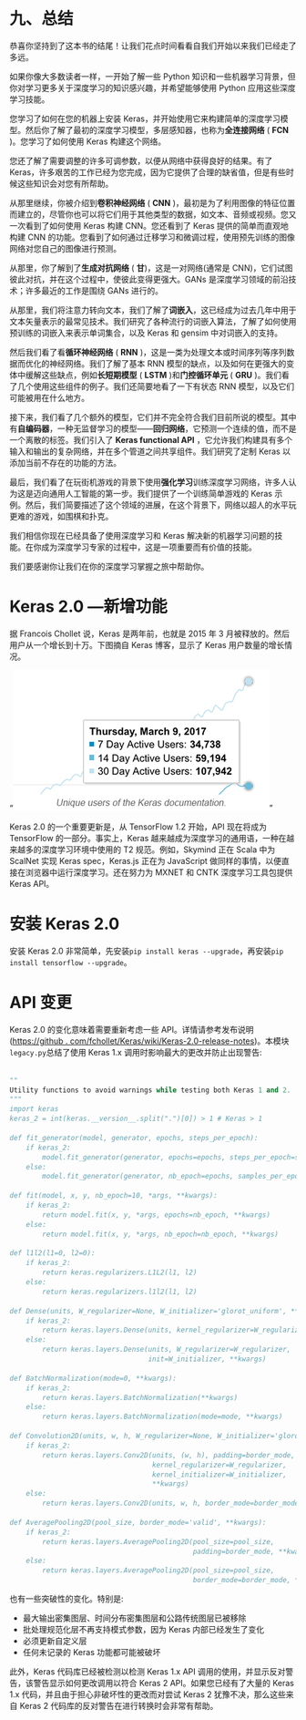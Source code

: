 

# 九、总结

恭喜你坚持到了这本书的结尾！让我们花点时间看看自我们开始以来我们已经走了多远。

如果你像大多数读者一样，一开始了解一些 Python 知识和一些机器学习背景，但你对学习更多关于深度学习的知识感兴趣，并希望能够使用 Python 应用这些深度学习技能。

您学习了如何在您的机器上安装 Keras，并开始使用它来构建简单的深度学习模型。然后你了解了最初的深度学习模型，多层感知器，也称为**全连接网络** ( **FCN** )。您学习了如何使用 Keras 构建这个网络。

您还了解了需要调整的许多可调参数，以便从网络中获得良好的结果。有了 Keras，许多艰苦的工作已经为您完成，因为它提供了合理的缺省值，但是有些时候这些知识会对您有所帮助。

从那里继续，你被介绍到**卷积神经网络** ( **CNN** )，最初是为了利用图像的特征位置而建立的，尽管你也可以将它们用于其他类型的数据，如文本、音频或视频。您又一次看到了如何使用 Keras 构建 CNN。您还看到了 Keras 提供的简单而直观地构建 CNN 的功能。您看到了如何通过迁移学习和微调过程，使用预先训练的图像网络对您自己的图像进行预测。

从那里，你了解到了**生成对抗网络** ( **甘**)，这是一对网络(通常是 CNN)，它们试图彼此对抗，并在这个过程中，使彼此变得更强大。GANs 是深度学习领域的前沿技术；许多最近的工作是围绕 GANs 进行的。

从那里，我们将注意力转向文本，我们了解了**词嵌入**，这已经成为过去几年中用于文本矢量表示的最常见技术。我们研究了各种流行的词嵌入算法，了解了如何使用预训练的词嵌入来表示单词集合，以及 Keras 和 gensim 中对词嵌入的支持。

然后我们看了看**循环神经网络** ( **RNN** )，这是一类为处理文本或时间序列等序列数据而优化的神经网络。我们了解了基本 RNN 模型的缺点，以及如何在更强大的变体中缓解这些缺点，例如**长短期模型** ( **LSTM** )和**门控循环单元** ( **GRU** )。我们看了几个使用这些组件的例子。我们还简要地看了一下有状态 RNN 模型，以及它们可能被用在什么地方。

接下来，我们看了几个额外的模型，它们并不完全符合我们目前所说的模型。其中有**自编码器**，一种无监督学习的模型——**回归网络**，它预测一个连续的值，而不是一个离散的标签。我们引入了 **Keras functional API** ，它允许我们构建具有多个输入和输出的复杂网络，并在多个管道之间共享组件。我们研究了定制 Keras 以添加当前不存在的功能的方法。

最后，我们看了在玩街机游戏的背景下使用**强化学习**训练深度学习网络，许多人认为这是迈向通用人工智能的第一步。我们提供了一个训练简单游戏的 Keras 示例。然后，我们简要描述了这个领域的进展，在这个背景下，网络以超人的水平玩更难的游戏，如围棋和扑克。

我们相信你现在已经具备了使用深度学习和 Keras 解决新的机器学习问题的技能。在你成为深度学习专家的过程中，这是一项重要而有价值的技能。

我们要感谢你让我们在你的深度学习掌握之旅中帮助你。



# Keras 2.0 —新增功能

据 Francois Chollet 说，Keras 是两年前，也就是 2015 年 3 月被释放的。然后用户从一个增长到十万。下图摘自 Keras 博客，显示了 Keras 用户数量的增长情况。

<q>![](img/keras_users_2015_2016.png)</q>

Keras 2.0 的一个重要更新是，从 TensorFlow 1.2 开始，API 现在将成为 TensorFlow 的一部分。事实上，Keras 越来越成为深度学习的通用语，一种在越来越多的深度学习环境中使用的 T2 规范。例如，Skymind 正在 Scala 中为 ScalNet 实现 Keras spec，Keras.js 正在为 JavaScript 做同样的事情，以便直接在浏览器中运行深度学习。还在努力为 MXNET 和 CNTK 深度学习工具包提供 Keras API。



# 安装 Keras 2.0

安装 Keras 2.0 非常简单，先安装`pip install keras --upgrade`，再安装`pip install tensorflow --upgrade`。



# API 变更

Keras 2.0 的变化意味着需要重新考虑一些 API。详情请参考发布说明([https://github . com/fchollet/Keras/wiki/Keras-2.0-release-notes](https://github.com/fchollet/keras/wiki/Keras-2.0-release-notes))。本模块`legacy.py`总结了使用 Keras 1.x 调用时影响最大的更改并防止出现警告:

```py

""
Utility functions to avoid warnings while testing both Keras 1 and 2.
"""
import keras
keras_2 = int(keras.__version__.split(".")[0]) > 1 # Keras > 1

def fit_generator(model, generator, epochs, steps_per_epoch):
    if keras_2:
        model.fit_generator(generator, epochs=epochs, steps_per_epoch=steps_per_epoch)
    else:
        model.fit_generator(generator, nb_epoch=epochs, samples_per_epoch=steps_per_epoch)

def fit(model, x, y, nb_epoch=10, *args, **kwargs):
    if keras_2:
        return model.fit(x, y, *args, epochs=nb_epoch, **kwargs)
    else:
        return model.fit(x, y, *args, nb_epoch=nb_epoch, **kwargs)

def l1l2(l1=0, l2=0):
    if keras_2:
        return keras.regularizers.L1L2(l1, l2)
    else:
        return keras.regularizers.l1l2(l1, l2)

def Dense(units, W_regularizer=None, W_initializer='glorot_uniform', **kwargs):
    if keras_2:
        return keras.layers.Dense(units, kernel_regularizer=W_regularizer, kernel_initializer=W_initializer, **kwargs)
    else:
        return keras.layers.Dense(units, W_regularizer=W_regularizer, 
                                  init=W_initializer, **kwargs)

def BatchNormalization(mode=0, **kwargs):
    if keras_2:
        return keras.layers.BatchNormalization(**kwargs)
    else:
        return keras.layers.BatchNormalization(mode=mode, **kwargs)

def Convolution2D(units, w, h, W_regularizer=None, W_initializer='glorot_uniform', border_mode='same', **kwargs):
    if keras_2:
        return keras.layers.Conv2D(units, (w, h), padding=border_mode,
                                   kernel_regularizer=W_regularizer,
                                   kernel_initializer=W_initializer,
                                   **kwargs)
    else:
        return keras.layers.Conv2D(units, w, h, border_mode=border_mode, W_regularizer=W_regularizer, init=W_initializer, **kwargs)

def AveragePooling2D(pool_size, border_mode='valid', **kwargs):
    if keras_2:
        return keras.layers.AveragePooling2D(pool_size=pool_size, 
                                             padding=border_mode, **kwargs)
    else:
        return keras.layers.AveragePooling2D(pool_size=pool_size, 
                                             border_mode=border_mode, **kwargs)

```

也有一些突破性的变化。特别是:

*   最大输出密集图层、时间分布密集图层和公路传统图层已被移除
*   批处理规范化层不再支持模式参数，因为 Keras 内部已经发生了变化
*   必须更新自定义层
*   任何未记录的 Keras 功能都可能被破坏

此外，Keras 代码库已经被检测以检测 Keras 1.x API 调用的使用，并显示反对警告，该警告显示如何更改调用以符合 Keras 2 API。如果您已经有了大量的 Keras 1.x 代码，并且由于担心非破坏性的更改而对尝试 Keras 2 犹豫不决，那么这些来自 Keras 2 代码库的反对警告在进行转换时会非常有帮助。